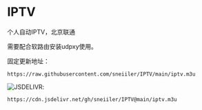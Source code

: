 # IPTV
个人自动IPTV，北京联通

需要配合软路由安装udpxy使用。

固定更新地址：

```
https://raw.githubusercontent.com/sneiiler/IPTV/main/iptv.m3u
```


![JSDELIVR](https://cdn.jsdelivr.net/www.jsdelivr.com/bcc687f07462396d57b694ccd26ec58f6a543971/img/jsDelivr.logo.svg):

```
https://cdn.jsdelivr.net/gh/sneiiler/IPTV@main/iptv.m3u
```
